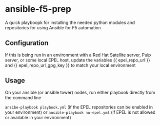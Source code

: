 # ansible-f5-prep
A quick playboopk for installing the needed python modules and repositories for using Ansible for F5 automation

## Configuration
If this is being run in an environment with a Red Hat Satellite server, Pulp server, or some local EPEL host, update the variables {{ epel_repo_url }} and {{ epel_repo_url_gpg_key }} to match your local environment

## Usage
On your ansible (or ansible tower) nodes, run either playbook directly from the command line

`ansibe-playbook playbook.yml` (if the EPEL repositories can be enabled in your environment)
or
`ansible-playbook no-epel.yml` (if EPEL is not allowed or available in your environment)
